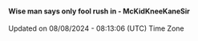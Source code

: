#### Wise man says only fool rush in - McKidKneeKaneSir
Updated on 08/08/2024 - 08:13:06 (UTC) Time Zone
